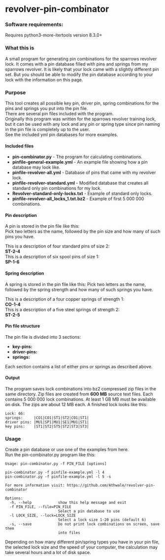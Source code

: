 # revolver-pin-combinator
### Software requirements:
Requires python3-more-itertools version 8.3.0+

### What this is
A small program for generating pin combinations for the sparrows revolver lock.
It comes with a pin database filled with pins and springs from my sparrows revolver.
It is likely that your lock came with a slightly different pin set. But you should
be able to modify the pin database according to your lock with the information
on this page.

### Purpose
This tool creates all possible key pin, driver pin, spring combinations for the
pins and springs you put into the pin file.  
There are several pin files included with the program.  
Originally this program was written for the sparrows revolver training lock, but it can 
be used with any lock and any pin or spring type since pin naming in the pin file
is completely up to the user.  
See the included yml pin databases for more examples.

#### Included files
* **pin-combinator.py** - The program for calculating combinations.
* **pinfile-general-example.yml** - An example file showing how a pin database may look like.  
* **pinfile-revolver-all.yml** - Database of pins that came with my revolver lock.  
* **pinfile-revolver-standard.yml** - Modified database that creates all standard only 
pin combinations for my lock.  
* **Revolver-standard-only-locks.txt** - Example of standard only locks.  
* **pinfile-revolver-all_locks_1.txt.bz2** - Example of first 5 000 000 combinations.

#### Pin description
A pin is stored in the pin file like this:  
Pick two letters as the name, followed by the pin size and how many of such 
pins you have.    

This is a description of four standard pins of size 2:  
**ST-2-4**  
This is a description of six spool pins of size 1:  
**SP-1-6**

#### Spring description
A spring is stored in the pin file like this:
Pick two letters as the name, followed by the spring strength and how many of such 
springs you have.  

This is a description of a four copper springs of strength 1:  
**CO-1-4**  
This is a description of a five steel springs of strength 2:  
**ST-2-5**

#### Pin file structure
The pin file is divided into 3 sections:  
* **key-pins:**  
* **driver-pins:**  
* **springs:**
  
Each section contains a list of either pins or springs as described above. 

#### Output
The program saves lock combinations into bz2 compressed zip files in the same directory. 
Zip files are created from **600 MB** source text files. Each contains 5 000 000 lock 
combinations. At least 1 GB MB must be available on disk. The zips are about 12 MB each. 
A finished lock looks like this:  
```
Lock: 66:  
springs:     |CO1|CO1|ST1|ST2|CO1|ST1|  
driver pins: |MU1|SP1|MU1|SE1|MU1|ST1|  
key pins:    |ST1|ST2|ST5|ST2|ST3|ST3|  
```

### Usage
Create a pin database or use one of the examples from here.  
Run the pin-combinator.py program like this:  
```
Usage: pin-combinator.py -f PIN_FILE [options]

pin-combinator.py -f pinfile-example.yml -l 4
pin-combinator.py -f pinfile-example.yml -l 5 -s

For more information visit: https://github.com/Athwale/revolver-pin-combinator

Options:
  -h, --help            show this help message and exit
  -f PIN_FILE, --file=PIN_FILE
                        Select a pin database to use
  -l LOCK_SIZE, --lock=LOCK_SIZE
                        Select a lock size 1-20 pins (default 6)
  -s, --save            Do not print lock combinations on screen, save them
                        into files
```
Depending on how many different pin/spring types you have in your pin file, the 
selected lock size and the speed of your computer, the calculation may take several 
hours and a lot of disk space.
